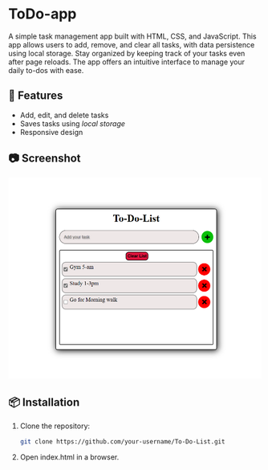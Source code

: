 # ToDo-app 
 A simple task management app built with HTML, CSS, and JavaScript. This app allows users to add, remove, and clear all tasks, with data persistence using local storage. Stay organized by keeping track of your tasks even after page reloads. The app offers an intuitive interface to manage your daily to-dos with ease.

## 🚀 Features
- Add, edit, and delete tasks  
- Saves tasks using *local storage*  
- Responsive design  

## 📷 Screenshot  
![Screenshot](todo-app.png)  

## 📦 Installation  
1. Clone the repository:  
   ```bash
   git clone https://github.com/your-username/To-Do-List.git

2. Open index.html in a browser.
